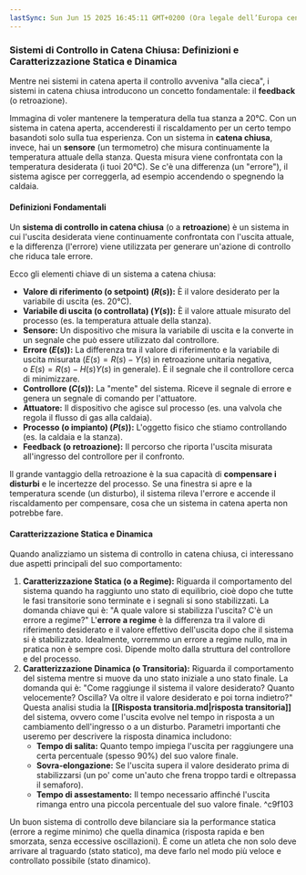 ```yaml
---
lastSync: Sun Jun 15 2025 16:45:11 GMT+0200 (Ora legale dell’Europa centrale)
---
```

### Sistemi di Controllo in Catena Chiusa: Definizioni e Caratterizzazione Statica e Dinamica

Mentre nei sistemi in catena aperta il controllo avveniva "alla cieca", i sistemi in catena chiusa introducono un concetto fondamentale: il **feedback** (o retroazione).

Immagina di voler mantenere la temperatura della tua stanza a 20°C. Con un sistema in catena aperta, accenderesti il riscaldamento per un certo tempo basandoti solo sulla tua esperienza. Con un sistema in **catena chiusa**, invece, hai un **sensore** (un termometro) che misura continuamente la temperatura attuale della stanza. Questa misura viene confrontata con la temperatura desiderata (i tuoi 20°C). Se c'è una differenza (un "errore"), il sistema agisce per correggerla, ad esempio accendendo o spegnendo la caldaia.

#### Definizioni Fondamentali
Un **sistema di controllo in catena chiusa** (o a **retroazione**) è un sistema in cui l'uscita desiderata viene continuamente confrontata con l'uscita attuale, e la differenza (l'errore) viene utilizzata per generare un'azione di controllo che riduca tale errore.

Ecco gli elementi chiave di un sistema a catena chiusa:
- **Valore di riferimento (o setpoint) $(R(s))$:** È il valore desiderato per la variabile di uscita (es. 20°C).
- **Variabile di uscita (o controllata) $(Y(s))$:** È il valore attuale misurato del processo (es. la temperatura attuale della stanza).
- **Sensore:** Un dispositivo che misura la variabile di uscita e la converte in un segnale che può essere utilizzato dal controllore.
- **Errore $(E(s))$:** La differenza tra il valore di riferimento e la variabile di uscita misurata $(E(s)=R(s)−Y(s)$ in retroazione unitaria negativa, o $E(s)=R(s)−H(s)Y(s)$ in generale). È il segnale che il controllore cerca di minimizzare.
- **Controllore $(C(s))$:** La "mente" del sistema. Riceve il segnale di errore e genera un segnale di comando per l'attuatore.
- **Attuatore:** Il dispositivo che agisce sul processo (es. una valvola che regola il flusso di gas alla caldaia).
- **Processo (o impianto) $(P(s))$:** L'oggetto fisico che stiamo controllando (es. la caldaia e la stanza).
- **Feedback (o retroazione):** Il percorso che riporta l'uscita misurata all'ingresso del controllore per il confronto.

Il grande vantaggio della retroazione è la sua capacità di **compensare i disturbi** e le incertezze del processo. Se una finestra si apre e la temperatura scende (un disturbo), il sistema rileva l'errore e accende il riscaldamento per compensare, cosa che un sistema in catena aperta non potrebbe fare.

#### Caratterizzazione Statica e Dinamica

Quando analizziamo un sistema di controllo in catena chiusa, ci interessano due aspetti principali del suo comportamento:

1. **Caratterizzazione Statica (o a Regime):** Riguarda il comportamento del sistema quando ha raggiunto uno stato di equilibrio, cioè dopo che tutte le fasi transitorie sono terminate e i segnali si sono stabilizzati. La domanda chiave qui è: "A quale valore si stabilizza l'uscita? C'è un errore a regime?"
   L'**errore a regime** è la differenza tra il valore di riferimento desiderato e il valore effettivo dell'uscita dopo che il sistema si è stabilizzato. Idealmente, vorremmo un errore a regime nullo, ma in pratica non è sempre così. Dipende molto dalla struttura del controllore e del processo.
2. **Caratterizzazione Dinamica (o Transitoria):** Riguarda il comportamento del sistema mentre si muove da uno stato iniziale a uno stato finale. La domanda qui è: "Come raggiunge il sistema il valore desiderato? Quanto velocemente? Oscilla? Va oltre il valore desiderato e poi torna indietro?"
   Questa analisi studia la **[[Risposta transitoria.md|risposta transitoria]]** del sistema, ovvero come l'uscita evolve nel tempo in risposta a un cambiamento dell'ingresso o a un disturbo. Parametri importanti che useremo per descrivere la risposta dinamica includono:
    - **Tempo di salita:** Quanto tempo impiega l'uscita per raggiungere una certa percentuale (spesso 90%) del suo valore finale.
    - **Sovra-elongazione:** Se l'uscita supera il valore desiderato prima di stabilizzarsi (un po' come un'auto che frena troppo tardi e oltrepassa il semaforo).
    - **Tempo di assestamento:** Il tempo necessario affinché l'uscita rimanga entro una piccola percentuale del suo valore finale. ^c9f103

Un buon sistema di controllo deve bilanciare sia la performance statica (errore a regime minimo) che quella dinamica (risposta rapida e ben smorzata, senza eccessive oscillazioni). È come un atleta che non solo deve arrivare al traguardo (stato statico), ma deve farlo nel modo più veloce e controllato possibile (stato dinamico).
